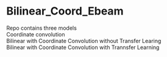 # Bilinear_Coord_Ebeam
Repo contains three models<br />
Coordinate convolution <br />
Bilinear with Coordinate Convolution without Transfer Learing<br />
Bilinear with Coordinate Convolution with Trannsfer Learning <br />


